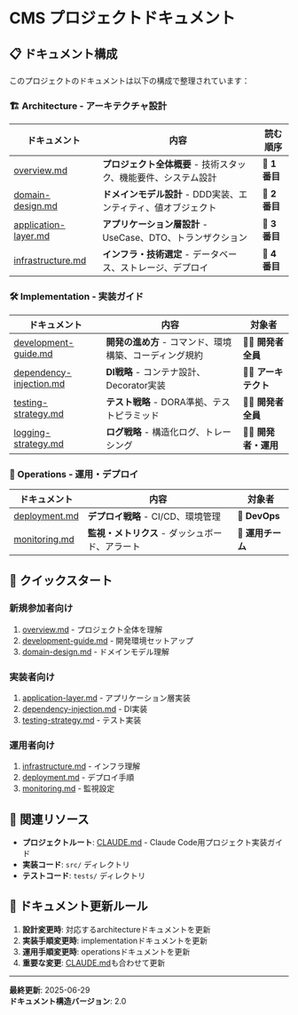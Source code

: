 # CMS プロジェクトドキュメント

## 📋 ドキュメント構成

このプロジェクトのドキュメントは以下の構成で整理されています：

### 🏗️ Architecture - アーキテクチャ設計

| ドキュメント | 内容 | 読む順序 |
|-------------|------|----------|
| [overview.md](architecture/overview.md) | **プロジェクト全体概要** - 技術スタック、機能要件、システム設計 | 📖 **1番目** |
| [domain-design.md](architecture/domain-design.md) | **ドメインモデル設計** - DDD実装、エンティティ、値オブジェクト | 📖 **2番目** |
| [application-layer.md](architecture/application-layer.md) | **アプリケーション層設計** - UseCase、DTO、トランザクション | 📖 **3番目** |
| [infrastructure.md](architecture/infrastructure.md) | **インフラ・技術選定** - データベース、ストレージ、デプロイ | 📖 **4番目** |

### 🛠️ Implementation - 実装ガイド

| ドキュメント | 内容 | 対象者 |
|-------------|------|--------|
| [development-guide.md](implementation/development-guide.md) | **開発の進め方** - コマンド、環境構築、コーディング規約 | 👨‍💻 **開発者全員** |
| [dependency-injection.md](implementation/dependency-injection.md) | **DI戦略** - コンテナ設計、Decorator実装 | 👨‍💻 **アーキテクト** |
| [testing-strategy.md](implementation/testing-strategy.md) | **テスト戦略** - DORA準拠、テストピラミッド | 👨‍💻 **開発者全員** |
| [logging-strategy.md](implementation/logging-strategy.md) | **ログ戦略** - 構造化ログ、トレーシング | 👨‍💻 **開発者・運用** |

### 🚀 Operations - 運用・デプロイ

| ドキュメント | 内容 | 対象者 |
|-------------|------|--------|
| [deployment.md](operations/deployment.md) | **デプロイ戦略** - CI/CD、環境管理 | 🔧 **DevOps** |
| [monitoring.md](operations/monitoring.md) | **監視・メトリクス** - ダッシュボード、アラート | 🔧 **運用チーム** |

## 🎯 クイックスタート

### 新規参加者向け
1. [overview.md](architecture/overview.md) - プロジェクト全体を理解
2. [development-guide.md](implementation/development-guide.md) - 開発環境セットアップ
3. [domain-design.md](architecture/domain-design.md) - ドメインモデル理解

### 実装者向け
1. [application-layer.md](architecture/application-layer.md) - アプリケーション層実装
2. [dependency-injection.md](implementation/dependency-injection.md) - DI実装
3. [testing-strategy.md](implementation/testing-strategy.md) - テスト実装

### 運用者向け
1. [infrastructure.md](architecture/infrastructure.md) - インフラ理解
2. [deployment.md](operations/deployment.md) - デプロイ手順
3. [monitoring.md](operations/monitoring.md) - 監視設定

## 🔗 関連リソース

- **プロジェクトルート**: [CLAUDE.md](../CLAUDE.md) - Claude Code用プロジェクト実装ガイド
- **実装コード**: `src/` ディレクトリ
- **テストコード**: `tests/` ディレクトリ

## 📝 ドキュメント更新ルール

1. **設計変更時**: 対応するarchitectureドキュメントを更新
2. **実装手順変更時**: implementationドキュメントを更新
3. **運用手順変更時**: operationsドキュメントを更新
4. **重要な変更**: [CLAUDE.md](../CLAUDE.md)も合わせて更新

---

**最終更新**: 2025-06-29  
**ドキュメント構造バージョン**: 2.0